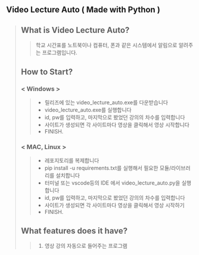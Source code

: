 ## <b>Video Lecture Auto ( Made with Python )</b>

> ## What is Video Lecture Auto?
>
> > 학교 시간표를 노트북이나 컴퓨터, 폰과 같은 시스템에서 알림으로 알려주는 프로그램입니다.
>
> ## How to Start?
> 
> ### < Windows >
> > -   릴리즈에 있는 video_lecture_auto.exe를 다운받습니다<br/>
> > -   video_lecture_auto.exe를 실행합니다
> > -   id, pw를 입력하고, 마지막으로 봤었던 강의의 차수를 입력합니다
> > -   사이트가 생성되면 각 사이트마다 영상을 클릭해서 영상 시작합니다
> > -   FINISH.<br/>
>
> ### < MAC, Linux >
> > -   레포지토리를 복제합니다<br/>
> > -   pip install -u requirements.txt를 실행해서 필요한 모듈/라이브러리를 설치합니다
> > -   터미널 또는 vscode등의 IDE 에서 video_lecture_auto.py을 실행합니다
> > -   id, pw를 입력하고, 마지막으로 봤었던 강의의 차수를 입력합니다
> > -   사이트가 생성되면 각 사이트마다 영상을 클릭해서 영상 시작하기
> > -   FINISH.<br/>
>
> ## What features does it have?
> 
> > 1.  영상 강의 자동으로 들어주는 프로그램
